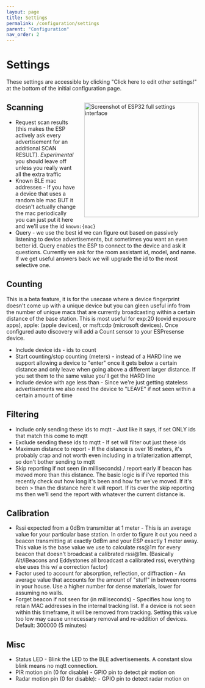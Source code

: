 ```yaml
---
layout: page
title: Settings
permalink: /configuration/settings
parent: "Configuration"
nav_order: 2
---
```


# Settings

These settings are accessible by clicking "Click here to edit other settings!" at the bottom of the initial configuration page.

<div class="clearfix" markdown=1>

<img src="/images/full_settings.png" alt="Screenshot of ESP32 full settings interface" style="float:right;margin-left:20px;width:300px">

## Scanning

* Request scan results (this makes the ESP actively ask every advertisement for an additional SCAN RESULT). *Experimental* you should leave off unless you really want all the extra traffic
* Known BLE mac addresses - If you have a device that uses a random ble mac BUT it doesn't actually change the mac periodically you can just put it here and we'll use the id `known:{mac}`
* Query - we use the best id we can figure out based on passively listening to device advertisements, but sometimes you want an even better id. Query enables the ESP to connect to the device and ask it questions. Currently we ask for the room assistant id, model, and name. If we get useful answers back we will upgrade the id to the most selective one.

## Counting

This is a beta feature, it is for the usecase where a device fingerprint doesn't come up with a unique device but you can gleen useful info from the number of unique macs that are currently broadcasting within a certain distance of the base station. This is most useful for exp:20 (covid exposure apps), apple: (apple devices), or msft:cdp (microsoft devices). Once configured auto discovery will add a Count sensor to your ESPresense device.

* Include device ids - ids to count
* Start counting/stop counting (meters) - instead of a HARD line we support allowing a device to "enter" once it gets below a certain distance and only leave when going above a different larger distance. If you set them to the same value you'll get the HARD line
* Include device with age less than - Since we're just getting stateless advertisements we also need the device to "LEAVE" if not seen within a certain amount of time

## Filtering

* Include only sending these ids to mqtt - Just like it says, if set ONLY ids that match this come to mqtt
* Exclude sending these ids to mqtt - If set will filter out just these ids
* Maximum distance to report - If the distance is over 16 meters, it's probably crap and not worth even including in a trilaterization attempt, so don't bother sending to mqtt
* Skip reporting if not seen (in milliseconds) / report early if beacon has moved more than this distance. The basic logic is if i've reported this recently check out how long it's been and how far we've moved. If it's been > than the distance here it will report. If its over the skip reporting ms then we'll send the report with whatever the current distance is.

## Calibration

* Rssi expected from a 0dBm transmitter at 1 meter - This is an average value for your particular base station. In order to figure it out you need a beacon transmitting at exactly 0dBm and your ESP exactly 1 meter away. This value is the base value we use to calculate rss@1m for every beacon that doesn't broadcast a calibrated rssi@1m. (Basically Alt/iBeacons and Eddystones all broadcast a calibrated rssi, everything else uses this w/ a correction factor)
* Factor used to account for absorption, reflection, or diffraction - An average value that accounts for the amount of "stuff" in between rooms in your house. Use a higher number for dense materials, lower for assuming no walls.
* Forget beacon if not seen for (in milliseconds) - Specifies how long to retain MAC addresses in the internal tracking list. If a device is not seen within this timeframe, it will be removed from tracking. Setting this value too low may cause unnecessary removal and re-addition of devices. Default: 300000 (5 minutes)

## Misc

* Status LED - Blink the LED to the BLE advertisements. A constant slow blink means no mqtt connection.
* PIR motion pin (0 for disable) - GPIO pin to detect pir motion on
* Radar motion pin (0 for disable): - GPIO pin to detect radar motion on

</div>